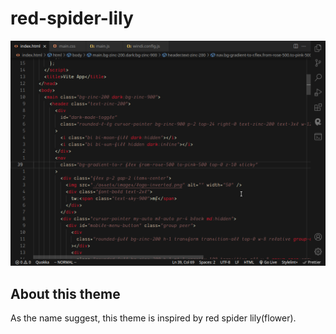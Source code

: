 # red-spider-lily

![](/theme.png)

## About this theme

As the name suggest, this theme is inspired by red spider lily(flower).
